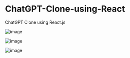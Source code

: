 # ChatGPT-Clone-using-React
ChatGPT Clone using React.js

![image](https://github.com/Kowshik-407/ChatGPT-Clone-using-React/assets/66817358/8ff38bdf-5739-4b65-81bf-87b970f05f62)

![image](https://github.com/Kowshik-407/ChatGPT-Clone-using-React/assets/66817358/efcb910d-2dee-4301-94e8-3cbbc958368f)

![image]()

